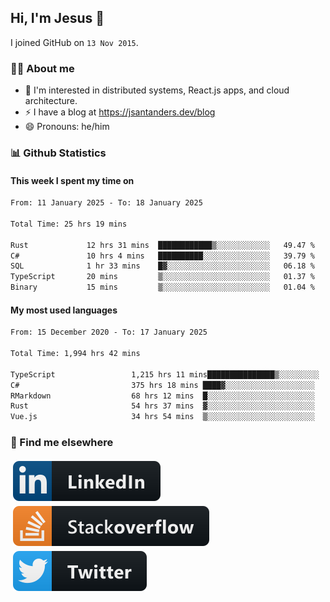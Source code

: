 ## Hi, I'm Jesus 👋

I joined GitHub on `13 Nov 2015`.

<!-- Talking about you -->

### 👨‍💻 About me

- 👦 I'm interested in distributed systems, React.js apps, and cloud architecture.
- ⚡️ I have a blog at <https://jsantanders.dev/blog>
- 😄 Pronouns: he/him

### 📊 Github Statistics

#### This week I spent my time on

<!--START_SECTION:weekly-->

```txt
From: 11 January 2025 - To: 18 January 2025

Total Time: 25 hrs 19 mins

Rust             12 hrs 31 mins  ████████████▒░░░░░░░░░░░░   49.47 %
C#               10 hrs 4 mins   ██████████░░░░░░░░░░░░░░░   39.79 %
SQL              1 hr 33 mins    █▓░░░░░░░░░░░░░░░░░░░░░░░   06.18 %
TypeScript       20 mins         ▒░░░░░░░░░░░░░░░░░░░░░░░░   01.37 %
Binary           15 mins         ▒░░░░░░░░░░░░░░░░░░░░░░░░   01.04 %
```

<!--END_SECTION:weekly-->

#### My most used languages

<!--START_SECTION:alltime-->

```txt
From: 15 December 2020 - To: 17 January 2025

Total Time: 1,994 hrs 42 mins

TypeScript                 1,215 hrs 11 mins███████████████▒░░░░░░░░░   60.92 %
C#                         375 hrs 18 mins ████▓░░░░░░░░░░░░░░░░░░░░   18.82 %
RMarkdown                  68 hrs 12 mins  █░░░░░░░░░░░░░░░░░░░░░░░░   03.42 %
Rust                       54 hrs 37 mins  ▓░░░░░░░░░░░░░░░░░░░░░░░░   02.74 %
Vue.js                     34 hrs 54 mins  ▒░░░░░░░░░░░░░░░░░░░░░░░░   01.75 %
```

<!--END_SECTION:alltime-->

### 📢 Find me elsewhere

<p>
  <a target="_blank" href="https://linkedin.com/in/jsantanders">
    <img src="https://github.com/jsantanders/jsantanders/blob/master/img/linkedin.svg" alt="LinkedIn" style="vertical-align:top; margin:4px">
  </a>
  
  <a target="_blank" href="https://stackoverflow.com/users/7318331/jesus-santander">
    <img src="https://github.com/jsantanders/jsantanders/blob/master/img/stackoverflow.svg" alt="StackOverflow" style="vertical-align:top; margin:4px">
  </a>
  
  <a target="_blank" href="http://twitter.com/jsantanders">
    <img src="https://github.com/jsantanders/jsantanders/blob/master/img/twitter.svg" alt="Twitter" style="vertical-align:top; margin:4px">
  </a>
</p>
